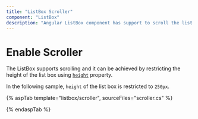 ```yaml
---
title: "ListBox Scroller"
component: "ListBox"
description: "Angular ListBox component has support to scroll the list items."
---
```


# Enable Scroller

The ListBox supports scrolling and it can be achieved by restricting the height of the list box using [`height`](https://help.syncfusion.com/cr/cref_files/aspnetcore-js2/Syncfusion.EJ2~Syncfusion.EJ2.DropDowns.ListBox~Height.html) property.

In the following sample, `height` of the list box is restricted to `250px`.

{% aspTab template="listbox/scroller", sourceFiles="scroller.cs" %}

{% endaspTab %}